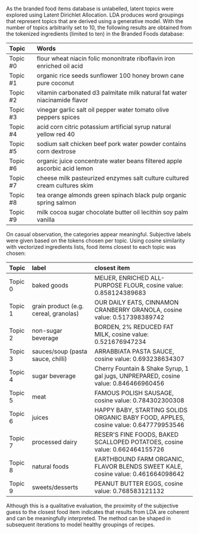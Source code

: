 As the branded food items database is unlabelled, latent topics were explored using Latent Dirichlet Allocation.  LDA  produces word groupings that represent topics that are derived using a generative model.  With the number of topics arbitrarily set to 10, the following results are obtained from the tokenized ingredients (limited to ten) in the Branded Foods database: 

|Topic | Words |
|:---|:---|
|Topic #0 | flour wheat niacin folic mononitrate riboflavin iron enriched oil acid |
|Topic #1 | organic rice seeds sunflower 100 honey brown cane pure coconut |
|Topic #2 | vitamin carbonated d3 palmitate milk natural fat water niacinamide flavor|
|Topic #3 | vinegar garlic salt oil pepper water tomato olive peppers spices|
|Topic #4 | acid corn citric potassium artificial syrup natural yellow red 40|
|Topic #5 | sodium salt chicken beef pork water powder contains corn dextrose|
|Topic #6 | organic juice concentrate water beans filtered apple ascorbic acid lemon|
|Topic #7 | cheese milk pasteurized enzymes salt culture cultured cream cultures skim|
|Topic #8 | tea orange almonds green spinach black pulp organic spring salmon|
|Topic #9 | milk cocoa sugar chocolate butter oil lecithin soy palm vanilla| 

On casual observation, the categories appear meaningful. Subjective labels were given based on the tokens chosen per topic.  Using cosine similarity with vectorized ingredients lists, food items closest to each topic was chosen: 

Topic | label | closest item 
|:---|:---|:---|
Topic 0 | baked goods |  MEIJER, ENRICHED ALL-PURPOSE FLOUR, cosine value: 0.858124389683 
Topic 1 | grain product (e.g. cereal, granolas)|  OUR DAILY EATS, CINNAMON CRANBERRY GRANOLA, cosine value: 0.517398389742
Topic 2 | non-sugar beverage | BORDEN, 2% REDUCED FAT MILK, cosine value: 0.521676947234
Topic 3 | sauces/soup (pasta sauce, chilli) | ARRABBIATA PASTA SAUCE, cosine value: 0.693238634307
Topic 4 | sugar beverage | Cherry Fountain & Shake Syrup, 1 gal jugs, UNPREPARED, cosine value: 0.846466960456
Topic 5 | meat | FAMOUS POLISH SAUSAGE, cosine value: 0.784302300308
Topic 6 | juices | HAPPY BABY, STARTING SOLIDS ORGANIC BABY FOOD, APPLES, cosine value: 0.647779953546
Topic 7 | processed dairy | RESER'S FINE FOODS, BAKED SCALLOPED POTATOES, cosine value: 0.662464155726
Topic 8 | natural foods | EARTHBOUND FARM ORGANIC, FLAVOR BLENDS SWEET KALE, cosine value: 0.461664098642
Topic 9 | sweets/desserts |  PEANUT BUTTER EGGS, cosine value: 0.768583121132

 
Although this is a qualitative evaluation, the proximity of the subjective guess to the closest food item indicates that results from LDA are coherent and can be meaningfully interpreted.  The method can be shaped in subsequent iterations to model healthy groupings of recipes.  

